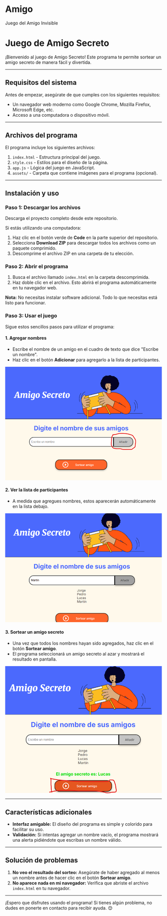 # Amigo
Juego del Amigo Invisible
# Juego de Amigo Secreto

¡Bienvenido al juego de Amigo Secreto! Este programa te permite sortear un amigo secreto de manera fácil y divertida.

---

## Requisitos del sistema

Antes de empezar, asegúrate de que cumples con los siguientes requisitos:
- Un navegador web moderno como Google Chrome, Mozilla Firefox, Microsoft Edge, etc.
- Acceso a una computadora o dispositivo móvil.

---

## Archivos del programa

El programa incluye los siguientes archivos:

1. `index.html` - Estructura principal del juego.
2. `style.css` - Estilos para el diseño de la página.
3. `app.js` - Lógica del juego en JavaScript.
4. `assets/` - Carpeta que contiene imágenes para el programa (opcional).

---

## Instalación y uso

### Paso 1: Descargar los archivos

Descarga el proyecto completo desde este repositorio.

Si estás utilizando una computadora:
1. Haz clic en el botón verde de **Code** en la parte superior del repositorio.
2. Selecciona **Download ZIP** para descargar todos los archivos como un paquete comprimido.
3. Descomprime el archivo ZIP en una carpeta de tu elección.

### Paso 2: Abrir el programa

1. Busca el archivo llamado `index.html` en la carpeta descomprimida.
2. Haz doble clic en el archivo. Esto abrirá el programa automáticamente en tu navegador web.

**Nota:** No necesitas instalar software adicional. Todo lo que necesitas está listo para funcionar.

### Paso 3: Usar el juego

Sigue estos sencillos pasos para utilizar el programa:

#### 1. **Agregar nombres**
- Escribe el nombre de un amigo en el cuadro de texto que dice "Escribe un nombre".
- Haz clic en el botón **Adicionar** para agregarlo a la lista de participantes.

![alt text](image.png)

#### 2. **Ver la lista de participantes**
- A medida que agregues nombres, estos aparecerán automáticamente en la lista debajo.

![alt text](image-1.png)

#### 3. **Sortear un amigo secreto**
- Una vez que todos los nombres hayan sido agregados, haz clic en el botón **Sortear amigo**.
- El programa seleccionará un amigo secreto al azar y mostrará el resultado en pantalla.

![alt text](image-2.png)

---

## Características adicionales

- **Interfaz amigable:** El diseño del programa es simple y colorido para facilitar su uso.
- **Validación:** Si intentas agregar un nombre vacío, el programa mostrará una alerta pidiéndote que escribas un nombre válido.

---

## Solución de problemas

1. **No veo el resultado del sorteo:** Asegúrate de haber agregado al menos un nombre antes de hacer clic en el botón **Sortear amigo**.
2. **No aparece nada en mi navegador:** Verifica que abriste el archivo `index.html` en tu navegador.

---

¡Espero que disfrutes usando el programa! Si tienes algún problema, no dudes en ponerte en contacto para recibir ayuda. 😊
